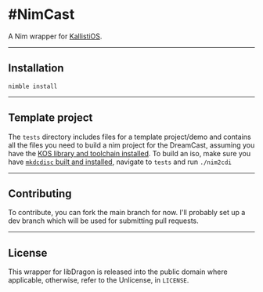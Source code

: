 # #NimCast

A Nim wrapper for [KallistiOS](https://github.com/KallistiOS/KallistiOS).

---

## Installation

```shell
nimble install
```

---

## Template project

The `tests` directory includes files for a template project/demo and contains all the files you need to build a nim project for the DreamCast, assuming you have the [KOS library and toolchain installed](https://dreamcast.wiki/Getting_Started_with_Dreamcast_development#Setting_up_the_environment_settings). To build an iso, make sure you have [`mkdcdisc` built and installed](https://dreamcast.wiki/Getting_Started_with_Dreamcast_development#Burning_an_example_program_to_CD-R), navigate to `tests` and run `./nim2cdi`

---

## Contributing

To contribute, you can fork the main branch for now. I'll probably set up a dev branch which will be used for submitting pull requests.

---

## License

This wrapper for libDragon is released into the public domain where applicable, otherwise, refer to the Unlicense, in `LICENSE`.
